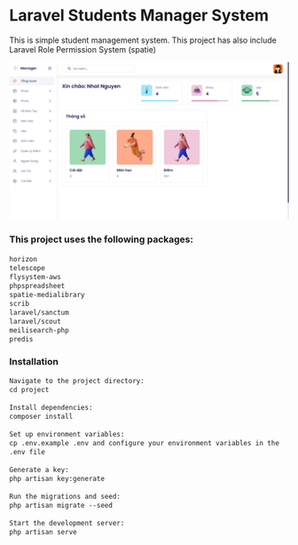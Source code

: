 # Laravel Students Manager System

This is simple student management system. This project has also include Laravel Role Permission System (spatie)

![Alt text](image-1.png)

### This project uses the following packages:

    horizon
    telescope
    flysystem-aws
    phpspreadsheet
    spatie-medialibrary
    scrib
    laravel/sanctum
    laravel/scout
    meilisearch-php
    predis

### Installation

    Navigate to the project directory:
    cd project

    Install dependencies:
    composer install

    Set up environment variables:
    cp .env.example .env and configure your environment variables in the .env file

    Generate a key:
    php artisan key:generate

    Run the migrations and seed:
    php artisan migrate --seed

    Start the development server:
    php artisan serve
